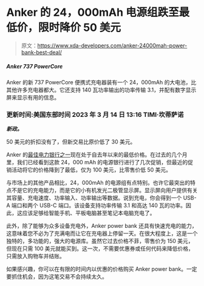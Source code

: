 # Anker 的 24，000mAh 电源组跌至最低价，限时降价 50 美元

> 原文：<https://www.xda-developers.com/anker-24000mah-power-bank-best-deal/>

##### Anker 737 PowerCore

Anker 的新 737 PowerCore 便携式充电器装有一个 24，000mAh 的大电池，比其他许多充电器都大。它还支持 140 瓦功率输出的功率传输 3.1，并配有数字显示屏来显示有用的信息。

### 更新时间:美国东部时间 2023 年 3 月 14 日 13:16 TIMI·坎蒂萨诺

***新政。***

50 美元的折扣没有了，但新交易比原价低了 30 美元。

Anker 的[最佳电力银行之一](https://www.xda-developers.com/best-portable-chargers/)现在处于自去年以来的最低价格。在过去的几个月里，我们已经看到这款 24，000 mAh 的电源银行进行了几次促销，但最近的促销活动将它的价格降到了最低，仅为 100 美元，比零售价低 50 美元。

与市场上的其他产品相比，24，000mAh 的电源组有点特别。也许它最突出的特点不是它的充电能力，而是它的小有机发光二极管显示屏。显示屏向用户提供有关其容量、充电速度、功率输入、功率输出等数据。说到充电，你会得到一个 USB-A 端口和两个 USB-C 端口。该设备支持功率传输 3.1 和高达 140 瓦的功率。因此，这应该足够给智能手机、平板电脑甚至笔记本电脑充电了。

此外，除了能够为众多设备充电外，Anker power bank 还具有快速充电的能力，这意味着您不必为了充满电而让它在充电器上停留一天。在很大程度上，这是一个独特的，多功能的，强大的电源库。虽然它过去价格不菲，零售价为 150 美元，但现在只需 100 美元就能买到。这一次，不需要优惠券或任何代码来降低价格，只需放入购物车并结账。

如果感兴趣，你可以在有限的时间内以优惠的价格购买 Anker power bank。一定要抓住机会，因为这笔交易不会持续太久。